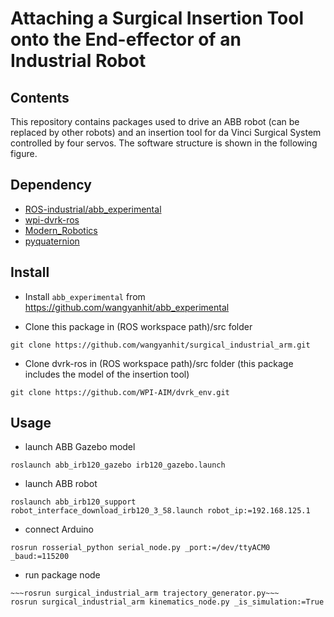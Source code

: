 # Attaching a Surgical Insertion Tool onto the End-effector of an Industrial Robot

## Contents

This repository contains packages used to drive an ABB robot (can be replaced by other robots) and an insertion tool for da Vinci Surgical System controlled by four servos. The software structure is shown in the following figure.

## Dependency 
* [ROS-industrial/abb_experimental]
* [wpi-dvrk-ros]
* [Modern_Robotics]
* [pyquaternion]


## Install
* Install ```abb_experimental``` from <https://github.com/wangyanhit/abb_experimental>

* Clone this package in (ROS workspace path)/src folder
```
git clone https://github.com/wangyanhit/surgical_industrial_arm.git
```

* Clone dvrk-ros in (ROS workspace path)/src folder (this package includes the model of the insertion tool)
```
git clone https://github.com/WPI-AIM/dvrk_env.git
```


## Usage
* launch ABB Gazebo model
```
roslaunch abb_irb120_gazebo irb120_gazebo.launch
```
* launch ABB robot
```
roslaunch abb_irb120_support robot_interface_download_irb120_3_58.launch robot_ip:=192.168.125.1
```

* connect Arduino
```
rosrun rosserial_python serial_node.py _port:=/dev/ttyACM0 _baud:=115200
```

* run package node
```
~~~rosrun surgical_industrial_arm trajectory_generator.py~~~
rosrun surgical_industrial_arm kinematics_node.py _is_simulation:=True
```

[Modern_Robotics]: http://hades.mech.northwestern.edu/index.php/Modern_Robotics
[wpi-dvrk-ros]: https://github.com/WPI-AIM/dvrk_env
[ROS-industrial/abb_experimental]: https://github.com/ros-industrial/abb_experimental
[pyquaternion]: http://kieranwynn.github.io/pyquaternion/